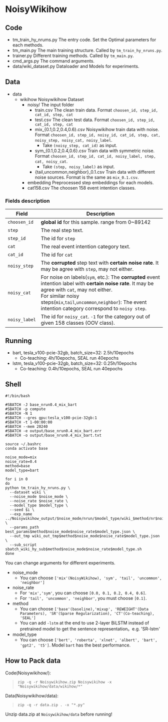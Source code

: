 # NoisyWikihow

## Code
+ tm_train_hy_nrums.py  The entry code. Set the Optimal parameters for each methods.
+ tm_main.py            The main training structure. Called by `tm_train_hy_nruns.py`.
+ trainer.py            Different training methods. Called by `tm_main.py`.
+ cmd_args.py           The command arguments.
+ data/wiki_dataset.py  Dataloader and Models for experiments.

## Data
+ data
    + wikihow           Noisywikihow Dataset
        + noisy/        The input folder
            + train.csv                         The clean train data. Format `choosen_id, step_id, cat_id, step, cat`
            + test.csv                          The clean test data. Format `choosen_id, step_id, cat_id, step, cat`
            + mix_{0.1,0.2,0.4,0.6}.csv         Noisywikihow train data with noise. Format `choosen_id, step_id, noisy_id, cat_id, step, cat, noisy_step, noisy_cat, noisy_label`.
                +   Take `(noisy_step, cat_id)` as input.
            + sym_{0.1,0.2,0.4,0.6}.csv         Train data with symmetric noise. Format `choosen_id, step_id, cat_id, noisy_label, step, cat, noisy_cat`.
                +   Take `(step, noisy_label)` as input.
            + {tail,uncommon,neighbor}_0.1.csv  Train data with different noise sources. Format is the same as `mix_0.1.csv`.
        + embedding     Preprocessed step embeddings for each models.
        + cat158.csv    The choosen 158 event intention classes.

### Fields description

| Field         | Description                                                  |
| ------------- | ------------------------------------------------------------ |
| `choosen_id`  | **global id** for this sample. range from 0~89142            |
| `step`        | The real step text.                                          |
| `step_id`     | The id for `step`                                            |
| `cat`         | The real event intention category text.                      |
| `cat_id`      | The id for `cat`                                             |
| `noisy_step`  | The **corrupted** step text with **certain noise rate**. It may be agree with `step`,  may not either. |
| `noisy_cat`   | For noise on labels(`sym`, etc.):  The **corrupted** event intention label with **certain noise rate**. It may be agree with `cat`,  may not either.<br />For similar noisy steps(`mix`,`tail`,`uncommon`,`neighbor`):  The event intention category correspond to `noisy step`. |
| `noisy_label` | The id for `noisy_cat`. `-1` for the category out of given 158 classes (OOV class). |
    
## Running
+ bart, tesla_v100-pcie-32gb, batch_size=32: 2.5h/10epochs
    + Co-teaching: 4h/10epochs, SEAL run 40epochs
+ lstm, tesla_v100-pcie-32gb, batch_size=32: 0.25h/10epochs
    + Co-teaching: 0.4h/10epochs, SEAL run 40epochs


## Shell

```shell
#!/bin/bash
            
#SBATCH -J base_nrun0.4_mix_bart
#SBATCH -p compute
#SBATCH -N 1
#SBATCH --gres gpu:tesla_v100-pcie-32gb:1
#SBATCH -t 1-00:00:00
#SBATCH --mem 20240
#SBATCH -e output/base_nrun0.4_mix_bart.err
#SBATCH -o output/base_nrun0.4_mix_bart.txt

source ~/.bashrc
conda activate base

noise_mode=mix
noise_rate=0.4
method=base
model_type=bart

for i in 0
do
python tm_train_hy_nruns.py \
  --dataset wiki \
  --noise_mode $noise_mode \
  --noise_rate $noise_rate \
  --model_type $model_type \
  --seed $i \
  --exp_name ../Noisywikihow_output/$noise_mode/nrun/$model_type/wiki_$method/nr$noise_rate/seed$i \
  --params_path best_params$method$noise_mode$noise_rate$model_type.json \
  --out_tmp wiki_out_tmp$method$noise_mode$noise_rate$model_type.json \
  --sub_script sbatch_wiki_hy_sub$method$noise_mode$noise_rate$model_type.sh
done

```

You can change arguments for different experiments.

+ noise_mode 
    + You can choose `['mix'(NoisyWikihow), 'sym', 'tail', 'uncommon', 'neighbor']`
+ noise_rate
    + For `'mix','sym'`, you can choose `[0.0, 0.1, 0.2, 0.4, 0.6]`.
    + For `'tail', 'uncommon', 'neighbor'`, you must choose `[0.1]`.
+ method
    + You can choose `['base'(baseline),'mixup', 'REWEIGHT'(Data Parameters), 'SR'(Sparse Regularization), 'CT'(Co-teaching), 'SEAL']`
    + You can add `-lstm` at the end to use 2-layer BiLSTM instead of pretrained model to get the sentence representation。e.g. 'SR-lstm'
+ model_type
    + You can choose `['bert', 'roberta', 'xlnet', 'albert', 'bart', 'gpt2', 't5']`. Model `bart` has the best performance.

## How to Pack data
Code(Noisywikihow/):
> `zip -q -r Noisywikihow.zip Noisywikihow -x "Noisywikihow/data/wikihow/*"`

Data(Noisywikihow/data):
> `zip -q -r data.zip . -x "*.py"`

Unzip data.zip at `Noisywikihow/data` before running!